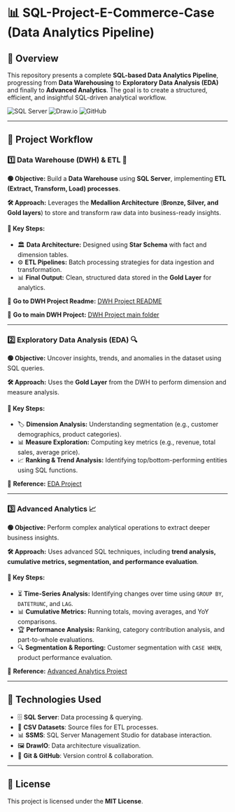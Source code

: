 # 📊 SQL-Project-E-Commerce-Case (Data Analytics Pipeline)

## 📝 **Overview**

This repository presents a complete **SQL-based Data Analytics Pipeline**, progressing from **Data Warehousing** to **Exploratory Data Analysis (EDA)** and finally to **Advanced Analytics**. The goal is to create a structured, efficient, and insightful SQL-driven analytical workflow.

![SQL Server](https://img.shields.io/badge/Microsoft_SQL_Server-CC2927?style=for-the-badge&logo=microsoft-sql-server&logoColor=white)
![Draw.io](https://img.shields.io/badge/Draw.io-FF9900?style=for-the-badge&logo=diagramsdotnet&logoColor=white)
![GitHub](https://img.shields.io/badge/GitHub-181717?style=for-the-badge&logo=github&logoColor=white)

---

## 🔄 **Project Workflow**

### 1️⃣ **Data Warehouse (DWH) & ETL** 📂

**🟢 Objective:** Build a **Data Warehouse** using **SQL Server**, implementing **ETL (Extract, Transform, Load) processes**.

**🛠 Approach:** Leverages the **Medallion Architecture** (**Bronze, Silver, and Gold layers**) to store and transform raw data into business-ready insights.

#### 📌 **Key Steps:**
- 🏛 **Data Architecture:** Designed using **Star Schema** with fact and dimension tables.
- ⚙ **ETL Pipelines:** Batch processing strategies for data ingestion and transformation.
- 📊 **Final Output:** Clean, structured data stored in the **Gold Layer** for analytics.

🔗 **Go to DWH Project Readme:** [DWH Project README](https://github.com/StefanoN98/SQL-Project-E-Commerce-Case/blob/548a55a82cd205e14adf492da91b974e4889bf5f/01.%20DATA%20WAREHOUSE%20PROJECT/01.%20DWH%20README.md)

🔗 **Go to main DWH Project:**   [DWH Project main folder](https://github.com/StefanoN98/SQL-Project-E-Commerce-Case/tree/bd9bb231a220b417fb088afec177e58012c02b1a/01.%20DATA%20WAREHOUSE%20PROJECT)

---

### 2️⃣ **Exploratory Data Analysis (EDA)** 🔍

**🟢 Objective:** Uncover insights, trends, and anomalies in the dataset using SQL queries.

**🛠 Approach:** Uses the **Gold Layer** from the DWH to perform dimension and measure analysis.

#### 📌 **Key Steps:**
- 🏷 **Dimension Analysis:** Understanding segmentation (e.g., customer demographics, product categories).
- 📊 **Measure Exploration:** Computing key metrics (e.g., revenue, total sales, average price).
- 📈 **Ranking & Trend Analysis:** Identifying top/bottom-performing entities using SQL functions.

🔗 **Reference:** [EDA Project](https://github.com/StefanoN98/SQL-Projects/tree/main/02.%20EDA%20PROJECT)

---

### 3️⃣ **Advanced Analytics** 📈

**🟢 Objective:** Perform complex analytical operations to extract deeper business insights.

**🛠 Approach:** Uses advanced SQL techniques, including **trend analysis, cumulative metrics, segmentation, and performance evaluation**.

#### 📌 **Key Steps:**
- ⏳ **Time-Series Analysis:** Identifying changes over time using `GROUP BY`, `DATETRUNC`, and `LAG`.
- 📊 **Cumulative Metrics:** Running totals, moving averages, and YoY comparisons.
- 🏆 **Performance Analysis:** Ranking, category contribution analysis, and part-to-whole evaluations.
- 🔍 **Segmentation & Reporting:** Customer segmentation with `CASE WHEN`, product performance evaluation.

🔗 **Reference:** [Advanced Analytics Project](https://github.com/StefanoN98/SQL-Projects/tree/main/03.%20ADVANCED%20ANALYTICS%20PROJECT)

---

## 🔧 **Technologies Used**

- 🗄 **SQL Server**: Data processing & querying.
- 📂 **CSV Datasets**: Source files for ETL processes.
- 📊 **SSMS**: SQL Server Management Studio for database interaction.
- 🖼 **DrawIO**: Data architecture visualization.
- 🐙 **Git & GitHub**: Version control & collaboration.

---

## 📜 **License**

This project is licensed under the **MIT License**.
